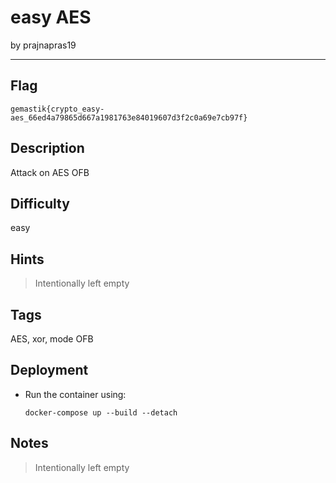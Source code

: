 # easy AES

by prajnapras19

---

## Flag

```
gemastik{crypto_easy-aes_66ed4a79865d667a1981763e84019607d3f2c0a69e7cb97f}
```

## Description
Attack on AES OFB

## Difficulty
easy

## Hints
> Intentionally left empty

## Tags
AES, xor, mode OFB

## Deployment
- Run the container using:
    ```
    docker-compose up --build --detach
    ```

## Notes
> Intentionally left empty
